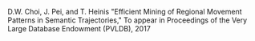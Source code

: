 D.W. Choi, J. Pei, and T. Heinis
"Efficient Mining of Regional Movement Patterns in Semantic Trajectories,"
To appear in Proceedings of the Very Large Database Endowment (PVLDB), 2017
